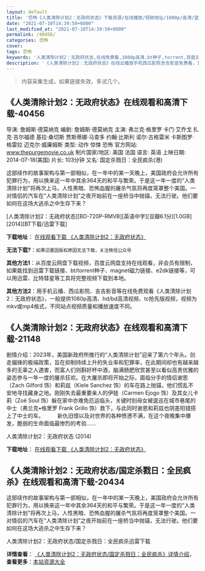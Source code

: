 ```yaml
---
layout: default
title: '恐怖《人类清除计划2：无政府状态》下载资源/在线播放/视频地址/1080p/高清/蓝光'
date: "2021-07-10T14:39:50+0800"
last_modified_at: "2021-07-10T14:39:50+0800"
permalink: /40456/
categories: 恐怖
cover:
tags: 恐怖
keywords: '人类清除计划2：无政府状态,在线免费看,1080p高清,bt种子,torrent,百度云盘,magnet,磁力链,迅雷下载资源'
description: '《人类清除计划2：无政府状态》在线云播放手机西瓜影院吉吉影音免费看，1080p高清bd/hd未删减完整版和tc抢先枪版，mkv/mp4格式，附带bt/torrent种子、magnet/磁力链、百度云盘、网盘资源迅雷下载链接'
---
```


>内容采集生成，如果链接失效，多试几个。


## 《人类清除计划2：无政府状态》在线观看和高清下载-40456

导演: 詹姆斯·德莫纳克 编剧: 詹姆斯·德莫纳克 主演: 弗兰克·格里罗 卡门·艾乔戈 扎克·吉尔福德 基拉·桑切斯 贾斯蒂娜·马查多 约翰·比斯利 诺尔·古格雷米 卡斯图罗·格雷拉 迈克尔·威廉姆斯 类型: 动作 惊悚 恐怖 官方网站: www.thepurgemovie.co.uk 制片国家/地区: 美国 法国 语言: 英语 上映日期: 2014-07-18(美国) 片长: 103分钟 又名: 国定杀戮日：全民疯杀(港)

这部续作的故事架构与第一部相似，在一年中的某一天晚上，美国政府会允许所有犯罪行为，用以换来这一年中其余364天的和平与繁荣。于是这一年一度的“人类清除计划”将再次上马，人性黑暗、恐怖血腥的屠杀气氛将再度笼罩整个美国。一对情侣的汽车在“人类清除计划”之夜开始前在一座桥当中抛锚，无法行驶。他们要如何在这场大逃杀之中生存下来？


[人类清除计划2：无政府状态][BD-720P-RMVB][英语中字][豆瓣6.1分][1.0GB][2014][BT下载/迅雷下载]

**下载地址**： [在线观看下载 《人类清除计划2：无政府状态》](https://www.btdx8.com/torrent/the-purge_anarchy_2014.html) 


**无法下载?**：`如果迅雷因版权原因无法下载，关注微信公众号 `

**其他方法1**：从百度云网盘下载视频，百度云网盘支持在线观看，非会员有限制，如果能找到迅雷下载链接、bt/torrent种子、magnet磁力链接、e2dk链接等，可以用迅雷、比特彗星等工具将完整视频下载到本地。

**其他方法2**：用手机云播、西瓜影院、吉吉影音等在线免费观看《人类清除计划2：无政府状态》，一般提供1080p高清、hd/bd高清视频、tc抢先版视频，视频为mkv或mp4格式，不同站点视频质量和播放速度不同。


## 《人类清除计划2：无政府状态》在线观看和高清下载-21148

剧情介绍：2023年，美国新政府所推行的“人类清除计划”迎来了第六个年头。剑走偏锋的极端政策，旨在抑制持续上升的失业率和犯罪率，在此期间却也有越来越多的无辜之人遇害，而富人们则斟好杯中酒，脑满肠肥欣赏甚至以看似高贵优雅的姿态参与一年一度的屠杀狂欢。在大屠杀即将开始之际，面临分手的情侣谢恩（Zach Gilford 饰）和莉兹（Kiele Sanchez 饰）的车在路上抛锚，他们慌乱不安地寻找藏身之地。刚刚失去最重要亲人的伊娃（Carmen Ejogo 饰）及其女儿卡莉（Zoë Soul 饰）躲在家中亦难免厄运临头，关键时刻母女被逡巡在城市巷尾的中士（弗兰克•格里罗 Frank Grillo 饰）救下，与此同时谢恩和莉兹也阴差阳错搭上了中士的车。  　　新仇旧恨以及对世界的各种愤懑不满，在这个夜晚集中爆发，脆弱的生命面临最惨烈的考验……


人类清除计划2：无政府状态 (2014)

**下载地址**： [在线观看下载 《人类清除计划2：无政府状态》](https://www.btbtdy.me/btdy/dy1446.html) 


## 《人类清除计划2：无政府状态/国定杀戮日：全民疯杀》在线观看和高清下载-20434

这部续作的故事架构与第一部相似，在一年中的某一天晚上，美国政府会允许所有犯罪行为，用以换来这一年中其余364天的和平与繁荣。于是这一年一度的“人类清除计划”将再次上马，人性黑暗、恐怖血腥的屠杀气氛将再度笼罩整个美国。一对情侣的汽车在&ldquo;人类清除计划”之夜开始前在一座桥当中抛锚，无法行驶。他们要如何在这场大逃杀之中生存下来？<!---剧情end--->


人类清除计划2：无政府状态/国定杀戮日：全民疯杀迅雷下载

**详情查看**： [《人类清除计划2：无政府状态/国定杀戮日：全民疯杀》详情介绍](/movie/20434/)， **查看更多**：[本站资源大全](/movie/t/all/)

